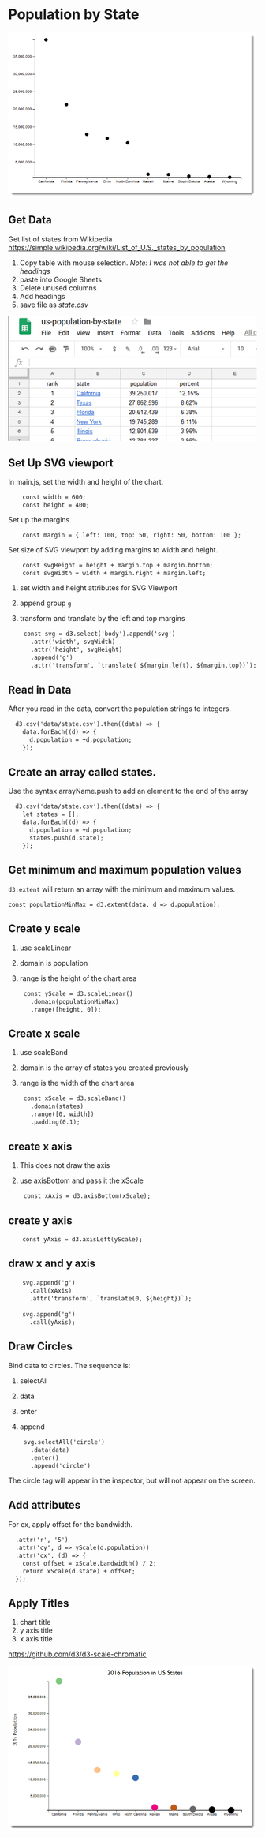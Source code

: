# Population by State

![chart](doc/img/chart.png)

## Get Data

Get list of states from Wikipedia
https://simple.wikipedia.org/wiki/List_of_U.S._states_by_population

1. Copy table with mouse selection. *Note: I was not able to get the headings*
1. paste into Google Sheets
1. Delete unused columns
1. Add headings
1. save file as *state.csv*


![Google Sheets](doc/img/graph.png)


## Set Up SVG viewport

In main.js, set the width and height of the chart.

        const width = 600;
        const height = 400;

Set up the margins

        const margin = { left: 100, top: 50, right: 50, bottom: 100 };

Set size of SVG viewport by adding margins to width and height.

        const svgHeight = height + margin.top + margin.bottom;
        const svgWidth = width + margin.right + margin.left;

1. set width and height attributes for SVG Viewport
1. append group `g`
1. transform and translate by the left and top margins

        const svg = d3.select('body').append('svg')
          .attr('width', svgWidth)
          .attr('height', svgHeight)
          .append('g')
          .attr('transform', `translate( ${margin.left}, ${margin.top})`);

## Read in Data

After you read in the data, convert the population strings to integers.

      d3.csv('data/state.csv').then((data) => {
        data.forEach((d) => {
          d.population = +d.population; 
        });

## Create an array called states.

Use the syntax arrayName.push to add an element to the end of the array

      d3.csv('data/state.csv').then((data) => {
        let states = []; 
        data.forEach((d) => {
          d.population = +d.population; 
          states.push(d.state);
        });


## Get minimum and maximum population values

`d3.extent` will return an array with the minimum and maximum values.

    const populationMinMax = d3.extent(data, d => d.population);

## Create y scale

1. use scaleLinear
1. domain is population
1. range is the height of the chart area

        const yScale = d3.scaleLinear()
          .domain(populationMinMax)
          .range([height, 0]);

## Create x scale

1. use scaleBand
1. domain is the array of states you created previously
1. range is the width of the chart area


        const xScale = d3.scaleBand()
          .domain(states)
          .range([0, width])
          .padding(0.1);

## create x axis

1. This does not draw the axis
1. use axisBottom and pass it the xScale

        const xAxis = d3.axisBottom(xScale);

## create y axis

        const yAxis = d3.axisLeft(yScale);

## draw x and y axis

        svg.append('g')
          .call(xAxis)
          .attr('transform', `translate(0, ${height})`);

        svg.append('g')
          .call(yAxis);

## Draw Circles

Bind data to circles.  The sequence is:

1. selectAll
2. data
3. enter
4. append


        svg.selectAll('circle')
          .data(data)
          .enter()
          .append('circle')

The circle tag will appear in the inspector, but will not appear on the screen.

## Add attributes

For cx, apply offset for the bandwidth.

      .attr('r', '5')
      .attr('cy', d => yScale(d.population))
      .attr('cx', (d) => {
        const offset = xScale.bandwidth() / 2;
        return xScale(d.state) + offset;
      });

## Apply Titles

1. chart title
2. y axis title
3. x axis title

https://github.com/d3/d3-scale-chromatic

![color chart](doc/img/chartcolor.png)

